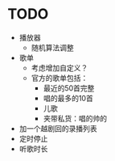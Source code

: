 # TODO

* 播放器
    * 随机算法调整
* 歌单
    * 考虑增加自定义？
    * 官方的歌单包括：
        * 最近的50首完整
        * 唱的最多的10首
        * 儿歌
        * 夹带私货：唱的帅的
* 加一个越剧回的录播列表
* 定时停止
* 听歌时长